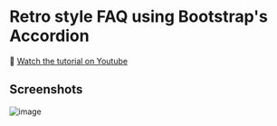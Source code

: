 # Retro style FAQ using Bootstrap's Accordion
🔸 [Watch the tutorial on Youtube](https://youtu.be/u2ffK58ajLs)

## Screenshots
![image](https://user-images.githubusercontent.com/123209765/216406763-b88ba575-43eb-402b-9ffd-4838c72f796f.png)
